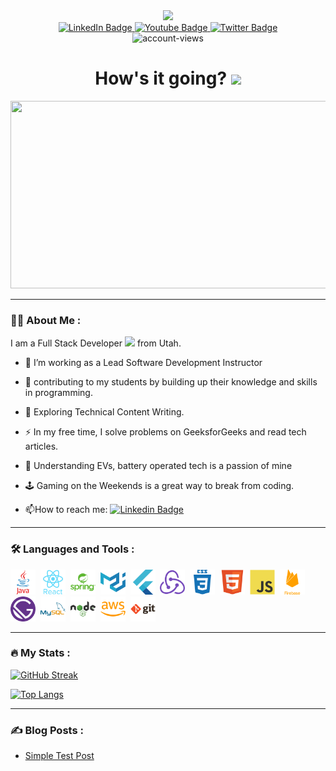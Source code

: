 <div id="header" align="center">
  <img src="https://media.giphy.com/media/M9gbBd9nbDrOTu1Mqx/giphy.gif" width="100"/>
  <div id="badges">
    <a href="https://www.linkedin.com/in/austin-donovan-3492211b5/" target="_blank">
    <img src="https://img.shields.io/badge/LinkedIn-blue?style=for-the-badge&logo=linkedin&logoColor=white" alt="LinkedIn Badge" target="_blank" />
  </a>
  <a href="[https://www.youtube.com/channel/UCXZLvCSNsyo0uBG0eszJzug](https://www.youtube.com/@mythiccode10)" target="_blank">
    <img src="https://img.shields.io/badge/YouTube-red?style=for-the-badge&logo=youtube&logoColor=white" alt="Youtube Badge" target="_blank" />
  </a>
  <a href="https://x.com/mythiccode10" target="_blank">
    <img src="https://img.shields.io/badge/Twitter-blue?style=for-the-badge&logo=twitter&logoColor=white" alt="Twitter Badge" target="_blank" />
  </a>
  </div>
  <img src="https://komarev.com/ghpvc/?username=Iskarr&style=flat-square&color=blue" alt="account-views"/>
  <h1>
  How's it going?
  <img src="https://media.giphy.com/media/hvRJCLFzcasrR4ia7z/giphy.gif" width="30px"/>
</h1>
</div>
<div align="center">
  <img src="https://media.giphy.com/media/dWesBcTLavkZuG35MI/giphy.gif" width="600" height="300"/>
</div>
<hr />

### :man_technologist: About Me :
I am a Full Stack Developer <img src="https://media.giphy.com/media/WUlplcMpOCEmTGBtBW/giphy.gif" width="30"> from Utah.
- 🔭 I’m working as a Lead Software Development Instructor 
- 🎯 contributing to my students by building up their knowledge and skills in programming.
- 🌱 Exploring Technical Content Writing.
- ⚡ In my free time, I solve problems on GeeksforGeeks and read tech articles.
- 🚙 Understanding EVs, battery operated tech is a passion of mine
- 🕹️ Gaming on the Weekends is a great way to break from coding.

- :mailbox:How to reach me: [![Linkedin Badge](https://img.shields.io/badge/-Iskarr-blue?style=flat&logo=Linkedin&logoColor=white)](https://www.linkedin.com/in/austin-donovan-3492211b5/)

<hr />

### :hammer_and_wrench: Languages and Tools :
<div>
  <img src="https://github.com/devicons/devicon/blob/master/icons/java/java-original-wordmark.svg" title="Java" alt="Java" width="40" height="40"/>&nbsp;
  <img src="https://github.com/devicons/devicon/blob/master/icons/react/react-original-wordmark.svg" title="React" alt="React" width="40" height="40"/>&nbsp;
  <img src="https://github.com/devicons/devicon/blob/master/icons/spring/spring-original-wordmark.svg" title="Spring" alt="Spring" width="40" height="40"/>&nbsp;
  <img src="https://github.com/devicons/devicon/blob/master/icons/materialui/materialui-original.svg" title="Material UI" alt="Material UI" width="40" height="40"/>&nbsp;
  <img src="https://github.com/devicons/devicon/blob/master/icons/flutter/flutter-original.svg" title="Flutter" alt="Flutter" width="40" height="40"/>&nbsp;
  <img src="https://github.com/devicons/devicon/blob/master/icons/redux/redux-original.svg" title="Redux" alt="Redux " width="40" height="40"/>&nbsp;
  <img src="https://github.com/devicons/devicon/blob/master/icons/css3/css3-plain-wordmark.svg"  title="CSS3" alt="CSS" width="40" height="40"/>&nbsp;
  <img src="https://github.com/devicons/devicon/blob/master/icons/html5/html5-original.svg" title="HTML5" alt="HTML" width="40" height="40"/>&nbsp;
  <img src="https://github.com/devicons/devicon/blob/master/icons/javascript/javascript-original.svg" title="JavaScript" alt="JavaScript" width="40" height="40"/>&nbsp;
  <img src="https://github.com/devicons/devicon/blob/master/icons/firebase/firebase-plain-wordmark.svg" title="Firebase" alt="Firebase" width="40" height="40"/>&nbsp;
  <img src="https://github.com/devicons/devicon/blob/master/icons/gatsby/gatsby-original.svg" title="Gatsby"  alt="Gatsby" width="40" height="40"/>&nbsp;
  <img src="https://github.com/devicons/devicon/blob/master/icons/mysql/mysql-original-wordmark.svg" title="MySQL"  alt="MySQL" width="40" height="40"/>&nbsp;
  <img src="https://github.com/devicons/devicon/blob/master/icons/nodejs/nodejs-original-wordmark.svg" title="NodeJS" alt="NodeJS" width="40" height="40"/>&nbsp;
  <img src="https://github.com/devicons/devicon/blob/master/icons/amazonwebservices/amazonwebservices-plain-wordmark.svg" title="AWS" alt="AWS" width="40" height="40"/>&nbsp;
  <img src="https://github.com/devicons/devicon/blob/master/icons/git/git-original-wordmark.svg" title="Git" **alt="Git" width="40" height="40"/>
</div>
<hr />

### :fire: My Stats :
[![GitHub Streak](http://github-readme-streak-stats.herokuapp.com?user=Iskarr&date_format=M%20j%5B%2C%20Y%5D)](https://git.io/streak-stats)

[![Top Langs](https://github-readme-stats.vercel.app/api/top-langs/?username=Iskarr&layout=compact&theme=vision-friendly-dark)](https://github.com/anuraghazra/github-readme-stats)
<hr />

### :writing_hand: Blog Posts :

<!-- BLOG-POST-LIST:START -->
- [Simple Test Post](https://dev.to/iskarr/simple-test-post-127g)
<!-- BLOG-POST-LIST:END -->
